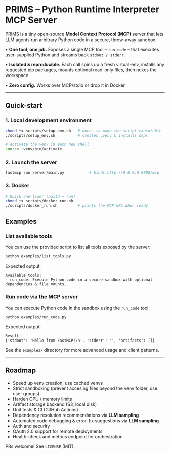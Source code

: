# PRIMS – Python Runtime Interpreter MCP Server

PRIMS is a tiny open-source **Model Context Protocol (MCP)** server that lets LLM agents run arbitrary Python code in a secure, throw-away sandbox.

•   **One tool, one job.**  Exposes a single MCP tool – `run_code` – that executes user-supplied Python and streams back `stdout / stderr`.

•   **Isolated & reproducible.**  Each call spins up a fresh virtual-env, installs any requested pip packages, mounts optional read-only files, then nukes the workspace.

•   **Zero config.**  Works over MCP/stdio or drop it in Docker.

---

## Quick-start

### 1. Local development environment

```bash
chmod +x scripts/setup_env.sh   # once, to make the script executable
./scripts/setup_env.sh          # creates .venv & installs deps

# activate the venv in each new shell
source .venv/bin/activate
```

### 2. Launch the server

```bash
fastmcp run server/main.py           # binds http://0.0.0.0:9000/mcp
```

### 3. Docker

```bash
# Quick one-liner (build + run)
chmod +x scripts/docker_run.sh
./scripts/docker_run.sh         # prints the MCP URL when ready
```


## Examples

### List available tools

You can use the provided script to list all tools exposed by the server:

```bash
python examples/list_tools.py
```

Expected output:
```
Available tools:
- run_code: Execute Python code in a secure sandbox with optional dependencies & file mounts.
```

### Run code via the MCP server

You can execute Python code in the sandbox using the `run_code` tool:

```bash
python examples/run_code.py
```

Expected output:
```
Result:
{'stdout': 'Hello from FastMCP!\n', 'stderr': '', 'artifacts': []}
```

See the `examples/` directory for more advanced usage and client patterns.

---

## Roadmap
- Speed up venv creation, use cached venvs
- Strict sandboxing (prevent accesing files beyond the venv folder, use user groups)
- Harden CPU / memory limits 
- Artifact storage backend (S3, local disk)
- Unit tests & CI (GitHub Actions)
- Dependency resolution recommendations via **LLM sampling**
- Automated code debugging & error-fix suggestions via **LLM sampling**
- Auth and security
- OAuth 2.0 support for remote deployments
- Health-check and metrics endpoint for orchestration


PRs welcome!  See `LICENSE` (MIT). 
